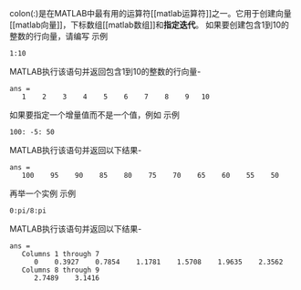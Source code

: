 colon(:)是在MATLAB中最有用的运算符[[matlab运算符]]之一。它用于创建向量[[matlab向量]]，下标数组[[matlab数组]]和**指定迭代**。
如果要创建包含1到10的整数的行向量，请编写
示例
```
1:10
```
MATLAB执行该语句并返回包含1到10的整数的行向量-
```
ans =                                                                                              
   1    2    3    4    5    6    7    8    9   10
```
如果要指定一个增量值而不是一个值，例如
示例
```
100: -5: 50
```
MATLAB执行该语句并返回以下结果-
```
ans =
   100    95    90    85    80    75    70    65    60    55    50
```
再举一个实例
示例
```
0:pi/8:pi
```
MATLAB执行该语句并返回以下结果-
```
ans =
   Columns 1 through 7
      0    0.3927    0.7854    1.1781    1.5708    1.9635    2.3562
   Columns 8 through 9
      2.7489    3.1416
```